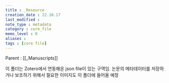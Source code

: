 ```yaml
---
title : _Resource
creation_date : 22.10.17
last_modified :
note_type : metadata
category : core_file
memo_level : 0
aliases : 
tags : [core file]
---
```


Parent : [[_Manuscripts]]

이 폴더는 Zotero에서 연동해온 json file이 있는 구역임.
논문의 메타데이터를 저장하거나 보조하기 위해서 필요한 이미지도 이 폴더에 들어올 예정